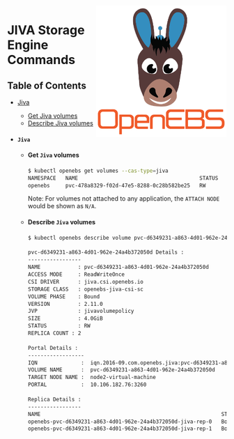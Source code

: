 <img width="300" align="right" alt="OpenEBS Logo" src="https://raw.githubusercontent.com/cncf/artwork/master/projects/openebs/stacked/color/openebs-stacked-color.png" xmlns="http://www.w3.org/1999/html">

# JIVA Storage Engine Commands

## Table of Contents
* [Jiva](#jiva)
    * [Get Jiva volumes](#get-jiva-volumes)
    * [Describe Jiva volumes](#describe-jiva-volumes)

* #### `Jiva`
    * #### Get `Jiva` volumes
      ```bash
      $ kubectl openebs get volumes --cas-type=jiva
      NAMESPACE   NAME                                       STATUS   VERSION   CAPACITY   STORAGE CLASS         ATTACHED   ACCESS MODE     ATTACHED NODE
      openebs     pvc-478a8329-f02d-47e5-8288-0c28b582be25   RW       2.9.0     4Gi        openebs-jiva-csi-sc   Released   ReadWriteOnce   minikube-2
      ```
      Note: For volumes not attached to any application, the `ATTACH NODE` would be shown as `N/A`.
    * #### Describe `Jiva` volumes
      ```bash
      $ kubectl openebs describe volume pvc-d6349231-a863-4d01-962e-24a4b372050d
        
      pvc-d6349231-a863-4d01-962e-24a4b372050d Details :
      -----------------
      NAME            : pvc-d6349231-a863-4d01-962e-24a4b372050d
      ACCESS MODE     : ReadWriteOnce
      CSI DRIVER      : jiva.csi.openebs.io
      STORAGE CLASS   : openebs-jiva-csi-sc
      VOLUME PHASE    : Bound
      VERSION         : 2.11.0
      JVP             : jivavolumepolicy
      SIZE            : 4.0GiB
      STATUS          : RW
      REPLICA COUNT	: 2
    
      Portal Details :
      ------------------
      IQN              :  iqn.2016-09.com.openebs.jiva:pvc-d6349231-a863-4d01-962e-24a4b372050d
      VOLUME NAME      :  pvc-d6349231-a863-4d01-962e-24a4b372050d
      TARGET NODE NAME :  node2-virtual-machine
      PORTAL           :  10.106.182.76:3260
    
      Replica Details :
      -----------------
      NAME                                                          STATUS   VOLUME                                     CAPACITY   STORAGECLASS       AGE
      openebs-pvc-d6349231-a863-4d01-962e-24a4b372050d-jiva-rep-0   Bound    pvc-19af6af5-34e1-4ab4-8401-07269c4084fa   4.0GiB     openebs-hostpath   6d5h
      openebs-pvc-d6349231-a863-4d01-962e-24a4b372050d-jiva-rep-1   Bound    pvc-50a75a4d-a809-45e0-8b48-167e8e5a2c17   4.0GiB     openebs-hostpath   6d5h
      ```
      